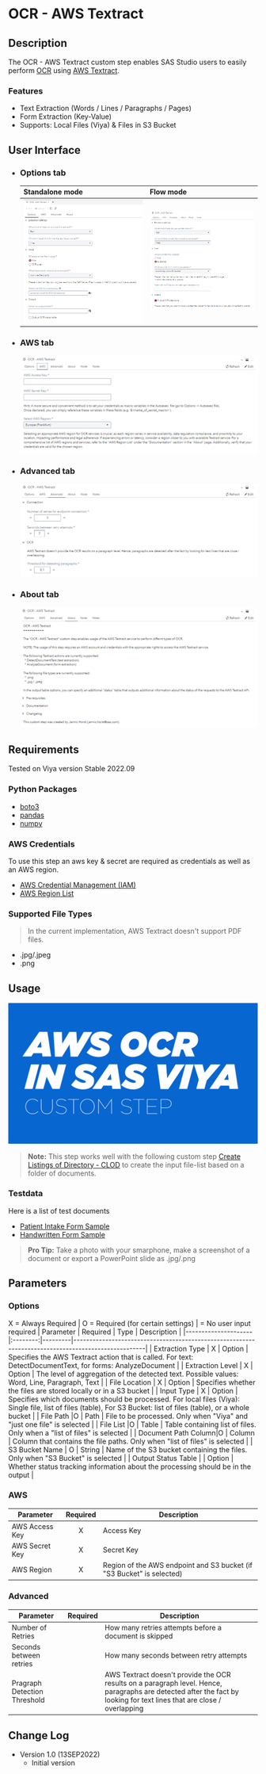 # OCR - AWS Textract

## Description

The OCR - AWS Textract custom step enables SAS Studio users to easily perform [OCR](https://en.wikipedia.org/wiki/Optical_character_recognition) using [AWS Textract](https://aws.amazon.com/textract/).

### Features
- Text Extraction (Words / Lines / Paragraphs / Pages)
- Form Extraction (Key-Value)
- Supports: Local Files (Viya) & Files in S3 Bucket

## User Interface
* ### Options tab ###

   | Standalone mode | Flow mode |
   | --- | --- |                  
   | ![](img/standalone.PNG) | ![](img/flow_mode.PNG) |

* ### AWS tab ###

   ![](img/aws.PNG)
  
* ### Advanced tab ###

   ![](img/advanced.PNG)

* ### About tab ###

   ![](img/about.PNG)

## Requirements

Tested on Viya version Stable 2022.09

### Python Packages
- [boto3](https://pypi.org/project/boto3/)
- [pandas](https://pypi.org/project/pandas/)
- [numpy](https://pypi.org/project/numpy/)

### AWS Credentials
To use this step an aws key & secret are required as credentials as well as an AWS region.
- [AWS Credential Management (IAM)](https://docs.aws.amazon.com/textract/latest/dg/security-iam.html)
- [AWS Region List](https://docs.aws.amazon.com/general/latest/gr/textract.html)

### Supported File Types
> In the current implementation, AWS Textract doesn't support PDF files.
- .jpg/.jpeg
- .png

## Usage
[![YOUTUBE THUMBNAIL](img/thumbnail_aws_ocr_custom_step.jpg)](https://youtu.be/RP0CHuIbVGE)



> **Note:** This step works well with the following custom step [Create Listings of Directory - CLOD](https://github.com/sassoftware/sas-studio-custom-steps/tree/main/Create%20Listing%20of%20Directory%20CLOD) to create the input file-list based on a folder of documents. 

### Testdata
Here is a list of test documents
- [Patient Intake Form Sample](https://github.com/aws-samples/amazon-textract-code-samples/blob/master/python/patient_intake_form_sample.jpg)
- [Handwritten Form Sample](https://www.nist.gov/image/sd19jpg)

> **Pro Tip:** Take a photo with your smarphone, make a screenshot of a document or export a PowerPoint slide as .jpg/.png

## Parameters
### Options
X = Always Required | O = Required (for certain settings) |  = No user input required
| Parameter           | Required | Type    | Description                                                                                        |
|---------------------|:--------:|---------|----------------------------------------------------------------------------------------------------|
| Extraction Type     | X        | Option  | Specifies the AWS Textract action that is called. For text: DetectDocumentText, for forms: AnalyzeDocument |
| Extraction Level    | X        | Option  | The level of aggregation of the detected text. Possible values: Word, Line, Paragraph, Text       |
| File Location       | X        | Option  | Specifies whether the files are stored locally or in a S3 bucket                                   |
| Input Type          | X        | Option  | Specifies which documents should be processed. For local files (Viya): Single file, list of files (table), For S3 Bucket: list of files (table), or a whole bucket |
| File Path           |O          | Path    | File to be processed. Only when "Viya" and "just one file" is selected                             |
| File List           |O          | Table   | Table containing list of files. Only when a "list of files" is selected                            |
| Document Path Column|O          | Column  | Column that contains the file paths. Only when "list of files" is selected                         |
| S3 Bucket Name      | O        | String  | Name of the S3 bucket containing the files. Only when "S3 Bucket" is selected                      |
| Output Status Table |         | Option  | Whether status tracking information about the processing should be in the output                    |

### AWS
| Parameter  | Required | Description |
|---------------------|:----------:|--------------------------------|
|AWS Access Key| X | Access Key |
|AWS Secret Key|X| Secret Key |
|AWS Region |X| Region of the AWS endpoint and S3 bucket (if "S3 Bucket" is selected) |
### Advanced
| Parameter  | Required | Description |
|---------------------|:----------:|--------------------------------|
|Number of Retries|  |How many retries attempts before a document is skipped|
|Seconds between retries|| How many seconds between retry attempts|
|Pragraph Detection Threshold|| AWS Textract doesn't provide the OCR results on a paragraph level. Hence, paragraphs are detected after the fact by looking for text lines that are close / overlapping|

## Change Log
* Version 1.0 (13SEP2022) 
    * Initial version
